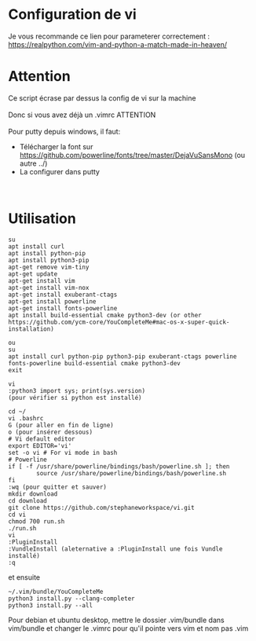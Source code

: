 # Configuration de vi
Je vous recommande ce lien pour parameterer correctement :<br />
https://realpython.com/vim-and-python-a-match-made-in-heaven/

# Attention
Ce script écrase par dessus la config de vi sur la machine<br />
<br />
Donc si vous avez déjà un .vimrc ATTENTION<br />
<br />
Pour putty depuis windows, il faut:
- Télécharger la font sur https://github.com/powerline/fonts/tree/master/DejaVuSansMono (ou autre ../)<br />
- La configurer dans putty<br />
<br />

# Utilisation
````
su
apt install curl
apt install python-pip
apt install python3-pip
apt-get remove vim-tiny
apt-get update
apt-get install vim
apt-get install vim-nox
apt-get install exuberant-ctags
apt-get install powerline
apt-get install fonts-powerline
apt install build-essential cmake python3-dev (or other https://github.com/ycm-core/YouCompleteMe#mac-os-x-super-quick-installation)

ou
su
apt install curl python-pip python3-pip exuberant-ctags powerline fonts-powerline build-essential cmake python3-dev
exit

vi
:python3 import sys; print(sys.version)
(pour vérifier si python est installé)

cd ~/
vi .bashrc
G (pour aller en fin de ligne)
o (pour insérer dessous)
# Vi default editor
export EDITOR='vi'
set -o vi # For vi mode in bash
# Powerline
if [ -f /usr/share/powerline/bindings/bash/powerline.sh ]; then
        source /usr/share/powerline/bindings/bash/powerline.sh
fi
:wq (pour quitter et sauver)
mkdir download
cd download
git clone https://github.com/stephaneworkspace/vi.git
cd vi
chmod 700 run.sh
./run.sh
vi
:PluginInstall
:VundleInstall (aleternative a :PluginInstall une fois Vundle installé)
:q
````
et ensuite
````
~/.vim/bundle/YouCompleteMe
python3 install.py --clang-completer
python3 install.py --all

````
Pour debian et ubuntu desktop, mettre le dossier .vim/bundle dans vim/bundle et changer le .vimrc pour qu'il pointe vers vim et nom pas .vim
